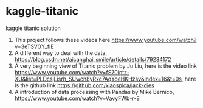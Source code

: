 # kaggle-titanic
kaggle titanic solution

1. This project follows these videos here https://www.youtube.com/watch?v=3eTSVGY_fIE
2. A different way to deal with the data, https://blog.csdn.net/aicanghai_smile/article/details/79234172
3. A very beginning view of Titanic problem by Ju Liu, 
  here is the video link https://www.youtube.com/watch?v=fS70iptz-XU&list=PLDcsjLisrh_SUwcn8yRxc7AqYoeHKHzsv&index=16&t=0s, 
  here is the github link https://github.com/xiaospica/jack-dies
4. A introduction of data processing with Pandas by Mike Bernico, https://www.youtube.com/watch?v=VavyFWb-r-8
